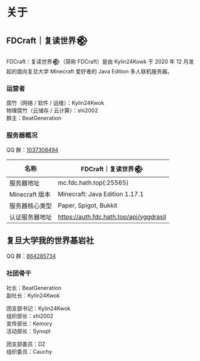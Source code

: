 # 关于

## FDCraft｜复读世界𒆙

FDCraft｜复读世界𒆙（简称 FDCraft）是由 Kylin24Kowk 于 2020 年 12 月发起的面向复旦大学 Minecraft 爱好者的 Java Edition 多人联机服务器。

### 运营者

腐竹（网络 / 软件 / 运维）：Kylin24Kwok  
物理腐竹（云储存 / 云计算）：shi2002  
群主：BeatGeneration

### 服务器概况

QQ 群：[1037308494](https://qm.qq.com/cgi-bin/qm/qr?k=5UByHLWaGmk0sAgFSGGYx78F_zgiArVk&jump_from=webapi)

| 名称           | FDCraft｜复读世界𒆙                        |
| -------------- | ----------------------------------------- |
| 服务器地址     | mc.fdc.hath.top(:25565)                   |
| Minecraft 版本 | Minecraft: Java Edition 1.17.1            |
| 服务器核心类型 | Paper, Spigot, Bukkit                     |
| 认证服务器地址 | <https://auth.fdc.hath.top/api/yggdrasil> |

## 复旦大学我的世界基岩社

QQ 群：[864285734](https://qm.qq.com/cgi-bin/qm/qr?k=hgMVhpIVlBOS2lqSa9qN0f1ZnCm7EeGu&jump_from=webapi)

### 社团骨干

社长：BeatGeneration  
副社长：Kylin24Kwok

团支部书记：Kylin24Kwok  
组织部长：shi2002  
宣传部长：Kemory  
活动部长：Synopt

团支部委员：DZ  
组织委员：Cauchy
